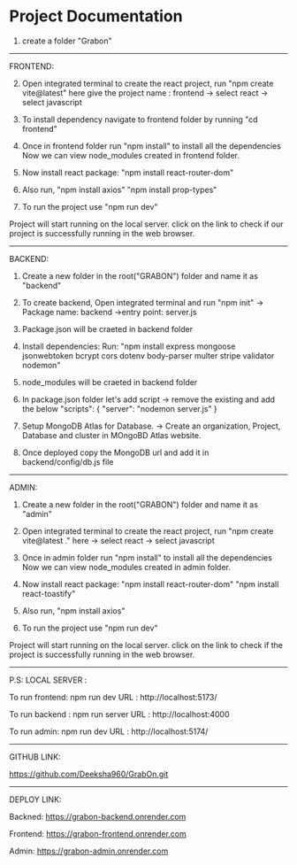 # Project Documentation

1. create a folder "Grabon"

---

FRONTEND:

2. Open integrated terminal to create the react project, run "npm create vite@latest" here give the
   project name : frontend
   -> select react
   -> select javascript

3. To install dependency navigate to frontend folder by running "cd frontend"

4. Once in frontend folder run
   "npm install" to install all the dependencies
   Now we can view node_modules created in frontend folder.

5. Now install react package:
   "npm install react-router-dom"

6. Also run, "npm install axios"
   "npm install prop-types"

7. To run the project use "npm run dev"

Project will start running on the local server. click on the link to check if our project is successfully running in the web browser.

---

BACKEND:

1. Create a new folder in the root("GRABON") folder and name it as "backend"

2. To create backend, Open integrated terminal and run "npm init"
   -> Package name: backend
   ->entry point: server.js

3. Package.json will be craeted in backend folder

4. Install dependencies:
   Run:
   "npm install express mongoose jsonwebtoken bcrypt cors dotenv body-parser multer stripe validator nodemon"

5. node_modules will be craeted in backend folder

6. In package.json folder let's add script
   -> remove the existing and add the below
   "scripts": {
   "server": "nodemon server.js"
   }

7. Setup MongoDB Atlas for Database.
   -> Create an organization, Project, Database and cluster in MOngoBD Atlas website.

8. Once deployed copy the MongoDB url and add it in backend/config/db.js file

---

ADMIN:

1. Create a new folder in the root("GRABON") folder and name it as "admin"

2. Open integrated terminal to create the react project, run "npm create vite@latest ." here
   -> select react
   -> select javascript

3. Once in admin folder run
   "npm install" to install all the dependencies
   Now we can view node_modules created in admin folder.

4. Now install react package:
   "npm install react-router-dom"
   "npm install react-toastify"

5. Also run, "npm install axios"

6. To run the project use "npm run dev"

Project will start running on the local server. click on the link to check if the project is successfully running in the web browser.

---

P.S:
LOCAL SERVER :

To run frontend:
npm run dev
URL : http://localhost:5173/

To run backend :
npm run server
URL : http://localhost:4000

To run admin:
npm run dev
URL : http://localhost:5174/

---

GITHUB LINK:

https://github.com/Deeksha960/GrabOn.git

---

DEPLOY LINK:

Backned: https://grabon-backend.onrender.com

Frontend: https://grabon-frontend.onrender.com

Admin: https://grabon-admin.onrender.com
